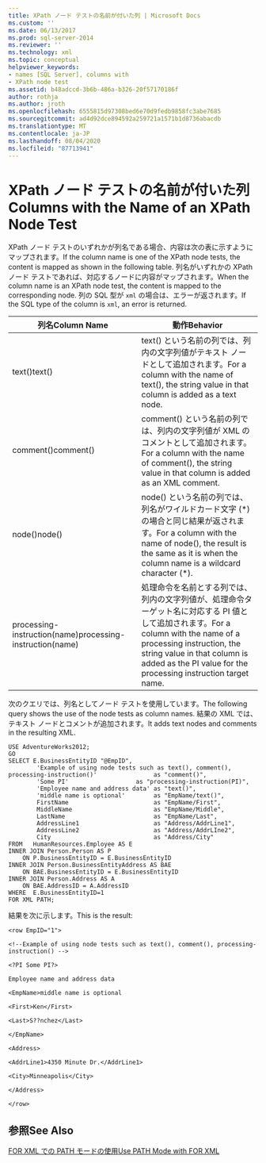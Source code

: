 ```yaml
---
title: XPath ノード テストの名前が付いた列 | Microsoft Docs
ms.custom: ''
ms.date: 06/13/2017
ms.prod: sql-server-2014
ms.reviewer: ''
ms.technology: xml
ms.topic: conceptual
helpviewer_keywords:
- names [SQL Server], columns with
- XPath node test
ms.assetid: b48adccd-3b6b-486a-b326-20f57170186f
author: rothja
ms.author: jroth
ms.openlocfilehash: 6555815d97308bed6e70d9fedb9858fc3abe7685
ms.sourcegitcommit: ad4d92dce894592a259721a1571b1d8736abacdb
ms.translationtype: MT
ms.contentlocale: ja-JP
ms.lasthandoff: 08/04/2020
ms.locfileid: "87713941"
---
```

# <a name="columns-with-the-name-of-an-xpath-node-test"></a><span data-ttu-id="89cbf-102">XPath ノード テストの名前が付いた列</span><span class="sxs-lookup"><span data-stu-id="89cbf-102">Columns with the Name of an XPath Node Test</span></span>
  <span data-ttu-id="89cbf-103">XPath ノード テストのいずれかが列名である場合、内容は次の表に示すようにマップされます。</span><span class="sxs-lookup"><span data-stu-id="89cbf-103">If the column name is one of the XPath node tests, the content is mapped as shown in the following table.</span></span> <span data-ttu-id="89cbf-104">列名がいずれかの XPath ノード テストであれば、対応するノードに内容がマップされます。</span><span class="sxs-lookup"><span data-stu-id="89cbf-104">When the column name is an XPath node test, the content is mapped to the corresponding node.</span></span> <span data-ttu-id="89cbf-105">列の SQL 型が `xml` の場合は、エラーが返されます。</span><span class="sxs-lookup"><span data-stu-id="89cbf-105">If the SQL type of the column is `xml`, an error is returned.</span></span>  
  
|<span data-ttu-id="89cbf-106">列名</span><span class="sxs-lookup"><span data-stu-id="89cbf-106">Column Name</span></span>|<span data-ttu-id="89cbf-107">動作</span><span class="sxs-lookup"><span data-stu-id="89cbf-107">Behavior</span></span>|  
|-----------------|--------------|  
|<span data-ttu-id="89cbf-108">text()</span><span class="sxs-lookup"><span data-stu-id="89cbf-108">text()</span></span>|<span data-ttu-id="89cbf-109">text() という名前の列では、列内の文字列値がテキスト ノードとして追加されます。</span><span class="sxs-lookup"><span data-stu-id="89cbf-109">For a column with the name of text(), the string value in that column is added as a text node.</span></span>|  
|<span data-ttu-id="89cbf-110">comment()</span><span class="sxs-lookup"><span data-stu-id="89cbf-110">comment()</span></span>|<span data-ttu-id="89cbf-111">comment() という名前の列では、列内の文字列値が XML のコメントとして追加されます。</span><span class="sxs-lookup"><span data-stu-id="89cbf-111">For a column with the name of comment(), the string value in that column is added as an XML comment.</span></span>|  
|<span data-ttu-id="89cbf-112">node()</span><span class="sxs-lookup"><span data-stu-id="89cbf-112">node()</span></span>|<span data-ttu-id="89cbf-113">node() という名前の列では、列名がワイルドカード文字 (\*) の場合と同じ結果が返されます。</span><span class="sxs-lookup"><span data-stu-id="89cbf-113">For a column with the name of node(), the result is the same as it is when the column name is a wildcard character (\*).</span></span>|  
|<span data-ttu-id="89cbf-114">processing-instruction(name)</span><span class="sxs-lookup"><span data-stu-id="89cbf-114">processing-instruction(name)</span></span>|<span data-ttu-id="89cbf-115">処理命令を名前とする列では、列内の文字列値が、処理命令ターゲット名に対応する PI 値として追加されます。</span><span class="sxs-lookup"><span data-stu-id="89cbf-115">For a column with the name of a processing instruction, the string value in that column is added as the PI value for the processing instruction target name.</span></span>|  
  
 <span data-ttu-id="89cbf-116">次のクエリでは、列名としてノード テストを使用しています。</span><span class="sxs-lookup"><span data-stu-id="89cbf-116">The following query shows the use of the node tests as column names.</span></span> <span data-ttu-id="89cbf-117">結果の XML では、テキスト ノードとコメントが追加されます。</span><span class="sxs-lookup"><span data-stu-id="89cbf-117">It adds text nodes and comments in the resulting XML.</span></span>  
  
```  
USE AdventureWorks2012;  
GO  
SELECT E.BusinessEntityID "@EmpID",   
        'Example of using node tests such as text(), comment(), processing-instruction()'                as "comment()",  
        'Some PI'                   as "processing-instruction(PI)",  
        'Employee name and address data' as "text()",  
        'middle name is optional'        as "EmpName/text()",  
        FirstName                        as "EmpName/First",   
        MiddleName                       as "EmpName/Middle",   
        LastName                         as "EmpName/Last",  
        AddressLine1                     as "Address/AddrLine1",  
        AddressLine2                     as "Address/AddrLIne2",  
        City                             as "Address/City"  
FROM   HumanResources.Employee AS E  
INNER JOIN Person.Person AS P   
    ON P.BusinessEntityID = E.BusinessEntityID  
INNER JOIN Person.BusinessEntityAddress AS BAE  
    ON BAE.BusinessEntityID = E.BusinessEntityID  
INNER JOIN Person.Address AS A  
    ON BAE.AddressID = A.AddressID  
WHERE  E.BusinessEntityID=1  
FOR XML PATH;  
```  
  
 <span data-ttu-id="89cbf-118">結果を次に示します。</span><span class="sxs-lookup"><span data-stu-id="89cbf-118">This is the result:</span></span>  
  
 `<row EmpID="1">`  
  
 `<!--Example of using node tests such as text(), comment(), processing-instruction() -->`  
  
 `<?PI Some PI?>`  
  
 `Employee name and address data`  
  
 `<EmpName>middle name is optional`  
  
 `<First>Ken</First>`  
  
 `<Last>S??nchez</Last>`  
  
 `</EmpName>`  
  
 `<Address>`  
  
 `<AddrLine1>4350 Minute Dr.</AddrLine1>`  
  
 `<City>Minneapolis</City>`  
  
 `</Address>`  
  
 `</row>`  
  
## <a name="see-also"></a><span data-ttu-id="89cbf-119">参照</span><span class="sxs-lookup"><span data-stu-id="89cbf-119">See Also</span></span>  
 [<span data-ttu-id="89cbf-120">FOR XML での PATH モードの使用</span><span class="sxs-lookup"><span data-stu-id="89cbf-120">Use PATH Mode with FOR XML</span></span>](use-path-mode-with-for-xml.md)  
  
  
